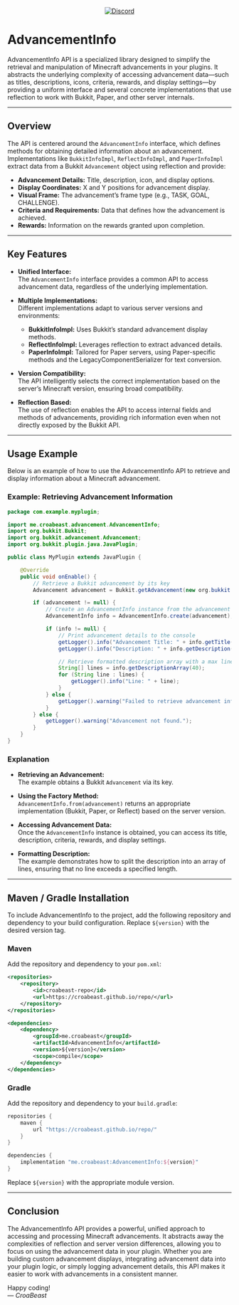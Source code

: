 <p align="center">
    <a href="https://discord.com/invite/gzzhVqgy3b" alt="Support Server">
        <img alt="Discord" src="https://img.shields.io/discord/826555143398752286?style=for-the-badge&logo=discord&label=Support%20Server&color=635aea">
    </a>
</p>

# AdvancementInfo

AdvancementInfo API is a specialized library designed to simplify the retrieval and manipulation of Minecraft advancements in your plugins. It abstracts the underlying complexity of accessing advancement data—such as titles, descriptions, icons, criteria, rewards, and display settings—by providing a uniform interface and several concrete implementations that use reflection to work with Bukkit, Paper, and other server internals.

---

## Overview

The API is centered around the `AdvancementInfo` interface, which defines methods for obtaining detailed information about an advancement. Implementations like `BukkitInfoImpl`, `ReflectInfoImpl`, and `PaperInfoImpl` extract data from a Bukkit `Advancement` object using reflection and provide:

- **Advancement Details:** Title, description, icon, and display options.
- **Display Coordinates:** X and Y positions for advancement display.
- **Visual Frame:** The advancement’s frame type (e.g., TASK, GOAL, CHALLENGE).
- **Criteria and Requirements:** Data that defines how the advancement is achieved.
- **Rewards:** Information on the rewards granted upon completion.

---

## Key Features

- **Unified Interface:**  
  The `AdvancementInfo` interface provides a common API to access advancement data, regardless of the underlying implementation.

- **Multiple Implementations:**  
  Different implementations adapt to various server versions and environments:
  - **BukkitInfoImpl:** Uses Bukkit’s standard advancement display methods.
  - **ReflectInfoImpl:** Leverages reflection to extract advanced details.
  - **PaperInfoImpl:** Tailored for Paper servers, using Paper-specific methods and the LegacyComponentSerializer for text conversion.

- **Version Compatibility:**  
  The API intelligently selects the correct implementation based on the server’s Minecraft version, ensuring broad compatibility.

- **Reflection Based:**  
  The use of reflection enables the API to access internal fields and methods of advancements, providing rich information even when not directly exposed by the Bukkit API.

---

## Usage Example

Below is an example of how to use the AdvancementInfo API to retrieve and display information about a Minecraft advancement.

### Example: Retrieving Advancement Information

```java
package com.example.myplugin;

import me.croabeast.advancement.AdvancementInfo;
import org.bukkit.Bukkit;
import org.bukkit.advancement.Advancement;
import org.bukkit.plugin.java.JavaPlugin;

public class MyPlugin extends JavaPlugin {

    @Override
    public void onEnable() {
        // Retrieve a Bukkit advancement by its key
        Advancement advancement = Bukkit.getAdvancement(new org.bukkit.NamespacedKey(this, "example_advancement"));

        if (advancement != null) {
            // Create an AdvancementInfo instance from the advancement using the static factory method
            AdvancementInfo info = AdvancementInfo.create(advancement);

            if (info != null) {
                // Print advancement details to the console
                getLogger().info("Advancement Title: " + info.getTitle());
                getLogger().info("Description: " + info.getDescription());

                // Retrieve formatted description array with a max line length of 40 characters
                String[] lines = info.getDescriptionArray(40);
                for (String line : lines) {
                    getLogger().info("Line: " + line);
                }
            } else {
                getLogger().warning("Failed to retrieve advancement info.");
            }
        } else {
            getLogger().warning("Advancement not found.");
        }
    }
}
```

### Explanation

- **Retrieving an Advancement:**  
  The example obtains a Bukkit `Advancement` via its key.

- **Using the Factory Method:**  
  `AdvancementInfo.from(advancement)` returns an appropriate implementation (Bukkit, Paper, or Reflect) based on the server version.

- **Accessing Advancement Data:**  
  Once the `AdvancementInfo` instance is obtained, you can access its title, description, criteria, rewards, and display settings.

- **Formatting Description:**  
  The example demonstrates how to split the description into an array of lines, ensuring that no line exceeds a specified length.

---

## Maven / Gradle Installation

To include AdvancementInfo to the project, add the following repository and dependency to your build configuration. Replace `${version}` with the desired version tag.

### Maven

Add the repository and dependency to your `pom.xml`:

```xml
<repositories>
    <repository>
        <id>croabeast-repo</id>
        <url>https://croabeast.github.io/repo/</url>
    </repository>
</repositories>

<dependencies>
    <dependency>
        <groupId>me.croabeast</groupId>
        <artifactId>AdvancementInfo</artifactId>
        <version>${version}</version>
        <scope>compile</scope>
    </dependency>
</dependencies>
```

### Gradle

Add the repository and dependency to your `build.gradle`:

```groovy
repositories {
    maven {
        url "https://croabeast.github.io/repo/"
    }
}

dependencies {
    implementation "me.croabeast:AdvancementInfo:${version}"
}
```

Replace `${version}` with the appropriate module version.

---

## Conclusion

The AdvancementInfo API provides a powerful, unified approach to accessing and processing Minecraft advancements. It abstracts away the complexities of reflection and server version differences, allowing you to focus on using the advancement data in your plugin. Whether you are building custom advancement displays, integrating advancement data into your plugin logic, or simply logging advancement details, this API makes it easier to work with advancements in a consistent manner.

Happy coding!  
— *CroaBeast*
